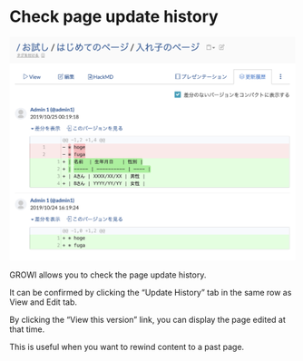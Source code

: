 # Check page update history

![](./images/history.png)

GROWI allows you to check the page update history.

It can be confirmed by clicking the “Update History” tab in the same row as View and Edit tab.

By clicking the “View this version” link, you can display the page edited at that time.

This is useful when you want to rewind content to a past page.
